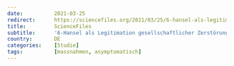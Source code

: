 ```yaml
---
date:          2021-03-25
redirect:      https://sciencefiles.org/2021/03/25/6-hansel-als-legitimation-gesellschaftlicher-zerstorung-lockdown-masnahmen-haben-keinerlei-wissenschaftliche-basis-hart-studie-1/
title:         ScienceFiles
subtitle:      '6-Hansel als Legitimation gesellschaftlicher Zerstörung: Lockdown-Maßnahmen haben keinerlei wissenschaftliche Basis – [HART-Studie 1]'
country:       DE
categories:    [Studie]
tags:          [massnahmen, asymptomatisch]
---
```

